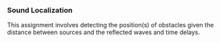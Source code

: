 ### Sound Localization
This assignment involves detecting the position(s) of obstacles given the distance between sources and the reflected waves and time delays.
